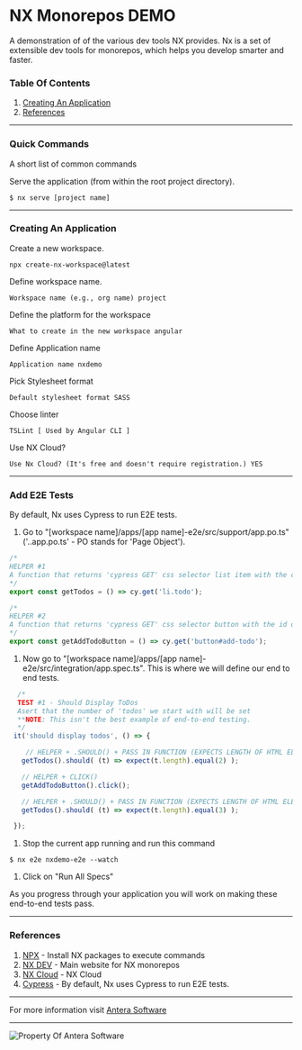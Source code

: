 # NX Monorepos DEMO
A demonstration of of the various dev tools NX provides. Nx is a set of extensible dev tools for monorepos, which helps you develop smarter and faster.

### Table Of Contents
1. [Creating An Application](https://github.com/elwood-berry/nxdemo#creating-an-application)
1. [References](https://github.com/elwood-berry/nxdemo#references)

---

### Quick Commands 
A short list of common commands 

Serve the application (from within the root project directory).
```
$ nx serve [project name]
```

---

### Creating An Application
Create a new workspace.
```
npx create-nx-workspace@latest
```
Define workspace name.
```
Workspace name (e.g., org name) project
```
Define the platform for the workspace
```
What to create in the new workspace angular
```
Define Application name
```
Application name nxdemo
```
Pick Stylesheet format
```
Default stylesheet format SASS
```
Choose linter
```
TSLint [ Used by Angular CLI ] 
```
Use NX Cloud?
```
Use Nx Cloud? (It's free and doesn't require registration.) YES
```

---

### Add E2E Tests  
By default, Nx uses Cypress to run E2E tests.

1. Go to "[workspace name]/apps/[app name]-e2e/src/support/app.po.ts" ('..app.po.ts' - PO stands for 'Page Object').
```javascript
/*
HELPER #1
A function that returns 'cypress GET' css selector list item with the class of "todo"
*/
export const getTodos = () => cy.get('li.todo');

/*
HELPER #2
A function that returns 'cypress GET' css selector button with the id of "add-todo"
*/
export const getAddTodoButton = () => cy.get('button#add-todo');
```

1. Now go to "[workspace name]/apps/[app name]-e2e/src/integration/app.spec.ts". This is where we will define our end to end tests. 
```javascript
  /*
  TEST #1 - Should Display ToDos
  Asert that the number of 'todos' we start with will be set
  **NOTE: This isn't the best example of end-to-end testing.
  */
 it('should display todos', () => {

    // HELPER + .SHOULD() + PASS IN FUNCTION (EXPECTS LENGTH OF HTML ELEMENTS THAT MATCHES OUR QUERY IS EQUAL TO 2)
   getTodos().should( (t) => expect(t.length).equal(2) );

   // HELPER + CLICK()
   getAddTodoButton().click();

   // HELPER + .SHOULD() + PASS IN FUNCTION (EXPECTS LENGTH OF HTML ELEMENTS THAT MATCHES OUR QUERY IS EQUAL TO 3)
   getTodos().should( (t) => expect(t.length).equal(3) );

 });
```

1. Stop the current app running and run this command
```
$ nx e2e nxdemo-e2e --watch
```

1. Click on "Run All Specs"

As you progress through your application you will work on making these end-to-end tests pass.

---

### References
1. [NPX](https://www.npmjs.com/package/npx) - Install NX packages to execute commands
1. [NX DEV](https://nx.dev/angular) - Main website for NX monorepos
1. [NX Cloud](http://nrwl.io/) - NX Cloud 
1. [Cypress](https://www.cypress.io/) - By default, Nx uses Cypress to run E2E tests.

---

For more information visit [Antera Software](https://anterasoftware.com/)

---

![Property Of Antera Software](https://anterasoftware.com/wp-content/uploads/2020/08/anterasoftware-logo.png)
